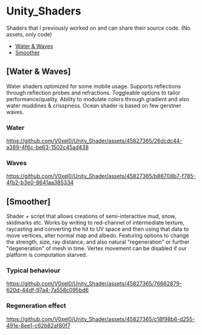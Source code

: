 # Unity_Shaders
 Shaders that I previously worked on and can share their source code. (No assets, only code)
 
- [Water & Waves](water-&-waves)
- [Smoother](smoother)
## [Water & Waves]
Water shaders optimized for some mobile usage. Supports reflections through reflection probes and refractions. Toggleable options to tailor performance/quality. Ability to modulate colors through gradient and also water muddines & crisspness. 
Ocean shader is based on few gerstner waves.
### Water
https://github.com/V0xel0/Unity_Shader/assets/45827365/26dcdc44-a389-4f6c-be63-1502c45ad438

### Waves

https://github.com/V0xel0/Unity_Shader/assets/45827365/b86708b7-f785-4fb2-b3e0-8641aa385334

## [Smoother]
Shader + script that allows creations of semi-interactive mud, snow, skidmarks etc. Works by writing to red-channel of intermediate texture, raycasting and converting the hit to UV space and then using that data to move vertices, alter normal map and albedo.
Featuring options to change the strength, size, ray distance, and also natural "regeneration" or further "degeneration" of mesh in time.
Vertex movement can be disabled if our platform is computation starved.

### Typical behaviour

https://github.com/V0xel0/Unity_Shader/assets/45827365/76662879-620d-44df-97a4-7a558c095bd6

### Regeneration effect

https://github.com/V0xel0/Unity_Shader/assets/45827365/c18f98b6-d255-491e-8ee1-c62b82af80f7

